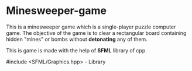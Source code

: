 # Minesweeper-game

This is a minesweeper game which is a single-player puzzle computer game. The objective of the game is to clear a rectangular board 
containing hidden "mines" or bombs without **detonating** any of them.

This is game is made with the help of **SFML** library of cpp.

#include <SFML/Graphics.hpp> - Library
